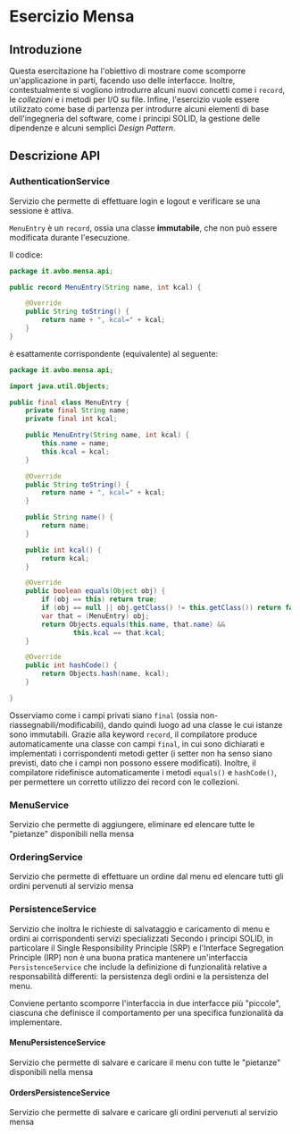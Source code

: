 # Esercizio Mensa

## Introduzione

Questa esercitazione ha l'obiettivo di mostrare come scomporre un'applicazione in parti, facendo uso delle interfacce.
Inoltre, contestualmente si vogliono introdurre alcuni nuovi concetti come i `record`, le _collezioni_ e i metodi per
I/O su file.
Infine, l'esercizio vuole essere utilizzato come base di partenza per introdurre alcuni elementi di base dell'ingegneria
del software, come i principi SOLID, la gestione delle dipendenze e alcuni semplici _Design Pattern_. 

## Descrizione API

### AuthenticationService
Servizio che permette di effettuare login e logout e verificare se una sessione è attiva.

`MenuEntry` è un `record`, ossia una classe **immutabile**, che non può essere modificata durante l'esecuzione.

Il codice:
```java
package it.avbo.mensa.api;

public record MenuEntry(String name, int kcal) {

    @Override
    public String toString() {
        return name + ", kcal=" + kcal;
    }
}
```

è esattamente corrispondente (equivalente) al seguente:
```java
package it.avbo.mensa.api;

import java.util.Objects;

public final class MenuEntry {
    private final String name;
    private final int kcal;

    public MenuEntry(String name, int kcal) {
        this.name = name;
        this.kcal = kcal;
    }

    @Override
    public String toString() {
        return name + ", kcal=" + kcal;
    }

    public String name() {
        return name;
    }

    public int kcal() {
        return kcal;
    }

    @Override
    public boolean equals(Object obj) {
        if (obj == this) return true;
        if (obj == null || obj.getClass() != this.getClass()) return false;
        var that = (MenuEntry) obj;
        return Objects.equals(this.name, that.name) &&
                this.kcal == that.kcal;
    }

    @Override
    public int hashCode() {
        return Objects.hash(name, kcal);
    }

}
```

Osserviamo come i campi privati siano `final` (ossia non-riassegnabili/modificabili), dando quindi luogo ad una
classe le cui istanze sono immutabili.
Grazie alla keyword `record`, il compilatore produce automaticamente una classe con campi `final`, in cui sono
dichiarati e implementati i corrispondenti metodi getter (i setter non ha senso siano previsti, dato che i campi
non possono essere modificati).
Inoltre, il compilatore ridefinisce automaticamente i metodi `equals()` e `hashCode()`, per permettere un corretto
utilizzo dei record con le collezioni.

### MenuService
Servizio che permette di aggiungere, eliminare ed elencare tutte le "pietanze" disponibili nella mensa

### OrderingService
Servizio che permette di effettuare un ordine dal menu ed elencare tutti gli ordini pervenuti al servizio mensa

### PersistenceService
Servizio che inoltra le richieste di salvataggio e caricamento di menu e ordini ai corrispondenti servizi specializzati
Secondo i principi SOLID, in particolare il Single Responsibility Principle (SRP) e l'Interface Segregation Principle (IRP)
non è una buona pratica mantenere un'interfaccia `PersistenceService` che include la definizione di funzionalità relative
a responsabilità differenti: la persistenza degli ordini e la persistenza del menu.

Conviene pertanto scomporre l'interfaccia in due interfacce più "piccole", ciascuna che definisce il comportamento per
una specifica funzionalità da implementare.

#### MenuPersistenceService
Servizio che permette di salvare e caricare il menu con tutte le "pietanze" disponibili nella mensa

#### OrdersPersistenceService
Servizio che permette di salvare e caricare gli ordini pervenuti al servizio mensa